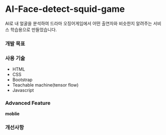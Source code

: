 # AI-Face-detect-squid-game
AI로 내 얼굴을 분석하여 드라마 오징어게임에서 어떤 출연자와 비슷한지 알려주는 서비스
학습용으로 만들었습니다. 


### 개발 목표



### 사용 기술

- HTML
- CSS
- Bootstrap
- Teachable machine(tensor flow)
- Javascript


### Advanced Feature

**moblie**


### 개선사항




